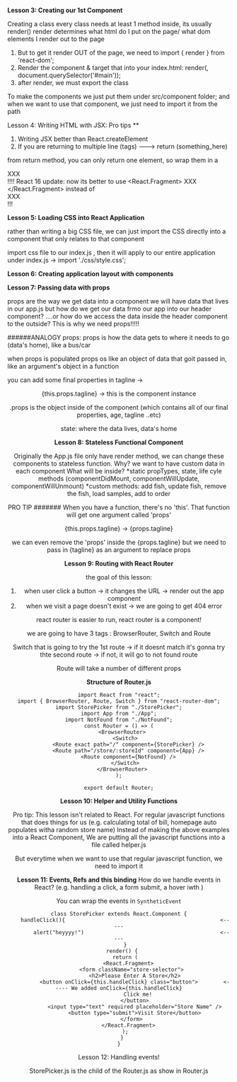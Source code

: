 **Lesson 3: Creating our 1st Component**

Creating a class
every class needs at least 1 method inside, its usually render()
render determines what html do I put on the page/ what dom elements I render out to the page

1.  But to get it render OUT of the page, we need to import { render } from 'react-dom';
2.  Render the component & target that into your index.html: render(<StorePicker />, document.querySelector('#main'));
3.  after render, we must export the class

To make the components we just put them under src/component folder;
and when we want to use that component, we just need to import it from the path

Lesson 4: Writing HTML with JSX:
Pro tips \*\*

1.  Writing JSX better than React.createElement
2.  If you are returning to multiple line (tags) ---> return (something_here)

from return method, you can only return one element, so wrap them in a <div> XXX </div> !!!!
React 16 update: now its better to use <React.Fragment> XXX </React.Fragment> instead of <div> XXX </div>!!!

**Lesson 5: Loading CSS into React Application**

rather than writing a big CSS file, we can just import the CSS directly into a component that only relates to that component

import css file to our index.js , then it will apply to our entire application
under index.js -> import './css/style.css';

**Lesson 6: Creating application layout with components**

**Lesson 7: Passing data with props**

props are the way we get data into a component
we will have data that lives in our app.js
but how do we get our data frmo our app into our header component?
....or how do we access the data inside the header component to the outside?
This is why we need props!!!!!

######ANALOGY
props: props is how the data gets to where it needs to go (data's home), like a bus/car

when props is populated
props os like an object of data that goit passed in,
like an argument's object in a function

you can add some final properties in tagline -> <Header tagline="Fresh Seafood Market" age={50} />

{this.props.tagline} -> this is the component instance

.props is the object inside of the component (which contains all of our final properties, age, tagline ..etc)

state: where the data lives, data's home

**Lesson 8: Stateless Functional Component**

Originally the App.js file only have render method, we can change these components to stateless function.
Why? we want to have custom data in each component
What will be inside?
*static propTypes, state, life cyle methods (componentDidMount, componentWillUpdate, componentWillUnmount)
*custom methods: add fish, update fish, remove the fish, load samples, add to order

PRO TIP #######
When you have a function, there's no 'this'. That function will get one argument called 'props'

{this.props.tagline} -> {props.tagline}

we can even remove the 'props' inside the {props.tagline} but we need to pass in {tagline} as an argument to replace props

**Lesson 9: Routing with React Router**

the goal of this lesson:

1.  when user click a button -> it changes the URL -> render out the app component
2.  when we visit a page doesn't exist -> we are going to get 404 error

react router is easier to run, react router is a component!

we are going to have 3 tags : BrowserRouter, Switch and Route

Switch that is going to try the 1st route
-> if it doesnt match it's gonna try thte second route
-> if not, it will go to not found route

Route will take a number of different props

**Structure of Router.js**

```
import React from "react";
import { BrowserRouter, Route, Switch } from "react-router-dom";
import StorePicker from "./StorePicker";
import App from "./App";
import NotFound from "./NotFound";
const Router = () => (
  <BrowserRouter>
    <Switch>
      <Route exact path="/" component={StorePicker} />
      <Route path="/store/:storeId" component={App} />
      <Route component={NotFound} />
    </Switch>
  </BrowserRouter>
);

export default Router;
```

**Lesson 10: Helper and Utility Functions**

Pro tip:
This lesson isn't related to React.
For regular javascript functions that does things for us
(e.g. calculating total of bill, homepage auto populates witha random store name)
Instead of making the above examples into a React Component,
We are putting all the javascript functions into a file called helper.js

But everytime when we want to use that regular javascript function, we need to import it

**Lesson 11: Events, Refs and this binding**
How do we handle events in React?
(e.g. handling a click, a form submit, a hover iwth )

You can wrap the events in `SyntheticEvent`

```
class StorePicker extends React.Component {
    handleClick(){                                                 <-----
        alert("heyyyy!")                                           <-----
    }
  render() {
    return (
      <React.Fragment>
        <form className="store-selector">
          <h2>Please Enter A Store</h2>
          <button onClick={this.handleClick} class="button">        <----- We added onClick={this.handleClick}
            Click me!
          </button>
          <input type="text" required placeholder="Store Name" />
          <button type="submit">Visit Store</button>
        </form>
      </React.Fragment>
    );
  }
}
```

Lesson 12: Handling events!

StorePicker.js is the child of the Router.js as show in Router.js

